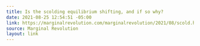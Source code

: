 ```yaml
---
title: Is the scolding equilibrium shifting, and if so why?
date: 2021-08-25 12:54:51 -05:00
link: https://marginalrevolution.com/marginalrevolution/2021/08/scold.html
source: Marginal Revolution
layout: link
---
```



